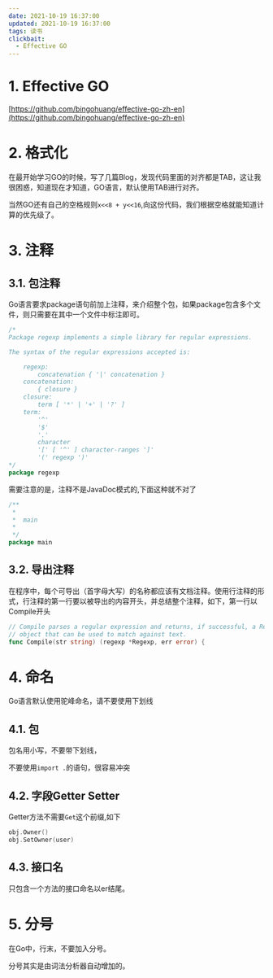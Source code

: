 ```yaml
---
date: 2021-10-19 16:37:00
updated: 2021-10-19 16:37:00
tags: 读书
clickbait:
  - Effective GO
---
```




# 1. Effective GO

[https://github.com/bingohuang/effective-go-zh-en](https://github.com/bingohuang/effective-go-zh-en)

# 2. 格式化

在最开始学习GO的时候，写了几篇Blog，发现代码里面的对齐都是TAB，这让我很困惑，知道现在才知道，GO语言，默认使用TAB进行对齐。

当然GO还有自己的空格规则`x<<8 + y<<16`,向这份代码，我们根据空格就能知道计算的优先级了。



# 3. 注释

## 3.1. 包注释

Go语言要求package语句前加上注释，来介绍整个包，如果package包含多个文件，则只需要在其中一个文件中标注即可。



```go
/*
Package regexp implements a simple library for regular expressions.

The syntax of the regular expressions accepted is:

	regexp:
		concatenation { '|' concatenation }
	concatenation:
		{ closure }
	closure:
		term [ '*' | '+' | '?' ]
	term:
		'^'
		'$'
		'.'
		character
		'[' [ '^' ] character-ranges ']'
		'(' regexp ')'
*/
package regexp
```

<!-- more -->

需要注意的是，注释不是JavaDoc模式的,下面这种就不对了

```go
/**
 *
 *  main
 *
 */
package main
```

## 3.2. 导出注释

在程序中，每个可导出（首字母大写）的名称都应该有文档注释。使用行注释的形式，行注释的第一行要以被导出的内容开头，并总结整个注释，如下，第一行以Compile开头

```go
// Compile parses a regular expression and returns, if successful, a Regexp
// object that can be used to match against text.
func Compile(str string) (regexp *Regexp, err error) {
```



# 4. 命名

Go语言默认使用驼峰命名，请不要使用下划线

## 4.1. 包

包名用小写，不要带下划线，

不要使用`import .`的语句，很容易冲突

## 4.2. 字段Getter Setter

Getter方法不需要`Get`这个前缀,如下

```go
obj.Owner()
obj.SetOwner(user)
```



## 4.3. 接口名

只包含一个方法的接口命名以er结尾。



# 5. 分号

在Go中，行末，不要加入分号。

分号其实是由词法分析器自动增加的。

































